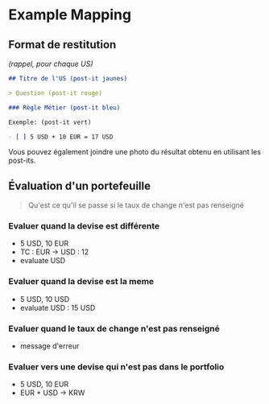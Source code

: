# Example Mapping

## Format de restitution
*(rappel, pour chaque US)*

```markdown
## Titre de l'US (post-it jaunes)

> Question (post-it rouge)

### Règle Métier (post-it bleu)

Exemple: (post-it vert)

- [ ] 5 USD + 10 EUR = 17 USD
```

Vous pouvez également joindre une photo du résultat obtenu en utilisant les post-its.

## Évaluation d'un portefeuille

> Qu'est ce qu'il se passe si le taux de change n'est pas renseigné 

### Evaluer quand la devise est différente

- 5 USD, 10 EUR
- TC : EUR -> USD : 12
- evaluate USD 

### Evaluer quand la devise est la meme 

- 5 USD, 10 USD 
- evaluate USD : 15 USD

### Evaluer quand le taux de change n'est pas renseigné 

- message d'erreur 

### Evaluer vers une devise qui n'est pas dans le portfolio 

- 5 USD, 10 EUR
- EUR + USD -> KRW 





